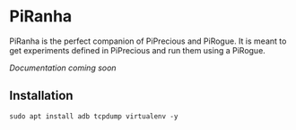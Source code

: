# PiRanha
PiRanha is the perfect companion of PiPrecious and PiRogue. It is meant to get experiments defined in PiPrecious and run them using a PiRogue. 

_Documentation coming soon_ 


## Installation
```
sudo apt install adb tcpdump virtualenv -y
```